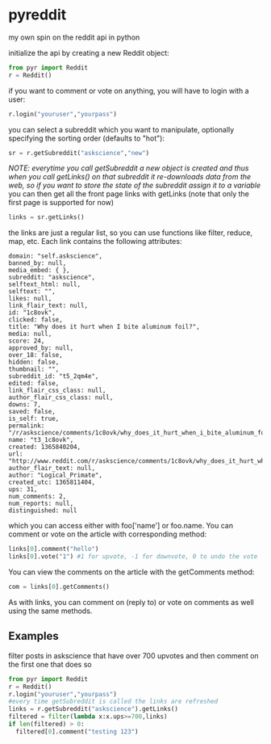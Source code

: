 pyreddit
========

my own spin on the reddit api in python

initialize the api by creating a new Reddit object:
```python
from pyr import Reddit
r = Reddit()
```
if you want to comment or vote on anything, you will have to login with a user:
```python
r.login("youruser","yourpass")
```
you can select a subreddit which you want to manipulate, optionally specifying the sorting order (defaults to "hot"):
```python
sr = r.getSubreddit("askscience","new")
```
*NOTE: everytime you call getSubreddit a new object is created and thus when you call getLinks() on that subreddit it re-downloads data from the web, so if you want to store the state of the subreddit assign it to a variable*
you can then get all the front page links with getLinks (note that only the first page is supported for now)
```python
links = sr.getLinks()
```
the links are just a regular list, so you can use functions like filter, reduce, map, etc. Each link contains the following attributes:
```
domain: "self.askscience",
banned_by: null,
media_embed: { },
subreddit: "askscience",
selftext_html: null,
selftext: "",
likes: null,
link_flair_text: null,
id: "1c8ovk",
clicked: false,
title: "Why does it hurt when I bite aluminum foil?",
media: null,
score: 24,
approved_by: null,
over_18: false,
hidden: false,
thumbnail: "",
subreddit_id: "t5_2qm4e",
edited: false,
link_flair_css_class: null,
author_flair_css_class: null,
downs: 7,
saved: false,
is_self: true,
permalink: "/r/askscience/comments/1c8ovk/why_does_it_hurt_when_i_bite_aluminum_foil/",
name: "t3_1c8ovk",
created: 1365840204,
url: "http://www.reddit.com/r/askscience/comments/1c8ovk/why_does_it_hurt_when_i_bite_aluminum_foil/",
author_flair_text: null,
author: "Logical_Primate",
created_utc: 1365811404,
ups: 31,
num_comments: 2,
num_reports: null,
distinguished: null
```
which you can access either with foo['name'] or foo.name.
You can comment or vote on the article with corresponding method:
```python
links[0].comment("hello")
links[0].vote("1") #1 for upvote, -1 for downvote, 0 to undo the vote
```
You can view the comments on the article with the getComments method:
```python
com = links[0].getComments()
```
As with links, you can comment on (reply to) or vote on comments as well using the same methods.

Examples
-------
filter posts in askscience that have over 700 upvotes and then comment on the first one that does so

```python
from pyr import Reddit
r = Reddit()
r.login("youruser","yourpass")
#every time getSubreddit is called the links are refreshed
links = r.getSubreddit("askscience").getLinks()
filtered = filter(lambda x:x.ups>=700,links)
if len(filtered) > 0:
  filtered[0].comment("testing 123")
```
